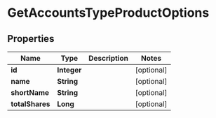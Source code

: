 

# GetAccountsTypeProductOptions


## Properties

| Name | Type | Description | Notes |
|------------ | ------------- | ------------- | -------------|
|**id** | **Integer** |  |  [optional] |
|**name** | **String** |  |  [optional] |
|**shortName** | **String** |  |  [optional] |
|**totalShares** | **Long** |  |  [optional] |



